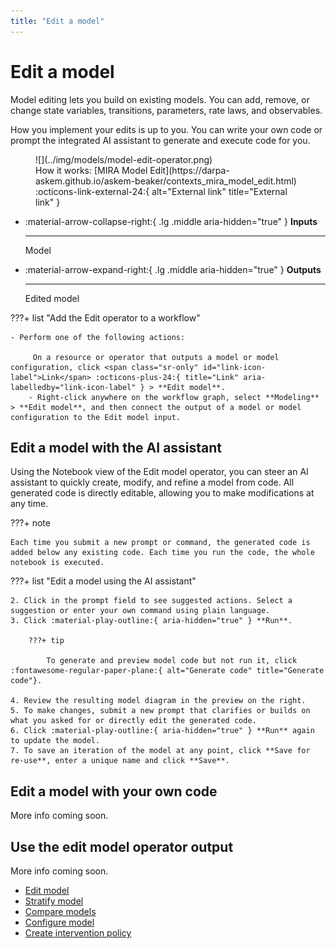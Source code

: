```yaml
---
title: "Edit a model"
---
```


# Edit a model

Model editing lets you build on existing models. You can add, remove, or change state variables, transitions, parameters, rate laws, and observables.

How you implement your edits is up to you. You can write your own code or prompt the integrated AI assistant to generate and execute code for you.

<figure markdown>
![](../img/models/model-edit-operator.png)
<figcaption markdown>How it works: [MIRA Model Edit](https://darpa-askem.github.io/askem-beaker/contexts_mira_model_edit.html) :octicons-link-external-24:{ alt="External link" title="External link" }</figcaption> 
</figure>

<div class="grid cards" markdown>

-   :material-arrow-collapse-right:{ .lg .middle aria-hidden="true" } __Inputs__

    ---

    Model

-   :material-arrow-expand-right:{ .lg .middle aria-hidden="true" } __Outputs__

    ---

    Edited model

</div>

???+ list "Add the Edit operator to a workflow"

    - Perform one of the following actions:
    
         On a resource or operator that outputs a model or model configuration, click <span class="sr-only" id="link-icon-label">Link</span> :octicons-plus-24:{ title="Link" aria-labelledby="link-icon-label" } > **Edit model**.
        - Right-click anywhere on the workflow graph, select **Modeling** > **Edit model**, and then connect the output of a model or model configuration to the Edit model input.

## Edit a model with the AI assistant

Using the Notebook view of the Edit model operator, you can steer an AI assistant to quickly create, modify, and refine a model from code. All generated code is directly editable, allowing you to make modifications at any time.

???+ note

    Each time you submit a new prompt or command, the generated code is added below any existing code. Each time you run the code, the whole notebook is executed.

???+ list "Edit a model using the AI assistant"

    2. Click in the prompt field to see suggested actions. Select a suggestion or enter your own command using plain language.
    3. Click :material-play-outline:{ aria-hidden="true" } **Run**.

        ???+ tip

            To generate and preview model code but not run it, click :fontawesome-regular-paper-plane:{ alt="Generate code" title="Generate code"}.

    4. Review the resulting model diagram in the preview on the right. 
    5. To make changes, submit a new prompt that clarifies or builds on what you asked for or directly edit the generated code.
    6. Click :material-play-outline:{ aria-hidden="true" } **Run** again to update the model.
    7. To save an iteration of the model at any point, click **Save for re-use**, enter a unique name and click **Save**.

## Edit a model with your own code

More info coming soon.

## Use the edit model operator output

More info coming soon.

- [Edit model](#)
- [Stratify model](stratify-model.md)
- [Compare models](compare-models.md)
- [Configure model](../config-and-intervention/configure-model.md)
- [Create intervention policy](../config-and-intervention/create-intervention-policy.md)
